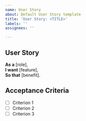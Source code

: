 ```yaml
---
name: User Story
about: Default User Story template
title: 'User Story: <TITLE>'
labels: ''
assignees: ''

---
```


## User Story
**As a** [role],  
**I want** [feature],  
**So that** [benefit].

## Acceptance Criteria
- [ ] Criterion 1  
- [ ] Criterion 2  
- [ ] Criterion 3
